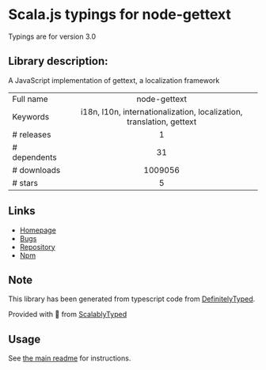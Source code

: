 
# Scala.js typings for node-gettext

Typings are for version 3.0

## Library description:
A JavaScript implementation of gettext, a localization framework

|                    |                 |
| ------------------ | :-------------: |
| Full name          | node-gettext |
| Keywords           | i18n, l10n, internationalization, localization, translation, gettext |
| # releases         | 1 |
| # dependents       | 31 |
| # downloads        | 1009056 |
| # stars            | 5 |

## Links
- [Homepage](http://github.com/alexanderwallin/node-gettext)
- [Bugs](https://github.com/alexanderwallin/node-gettext/issues)
- [Repository](https://github.com/alexanderwallin/node-gettext)
- [Npm](https://www.npmjs.com/package/node-gettext)
    


## Note
This library has been generated from typescript code from [DefinitelyTyped](https://definitelytyped.org).

Provided with :purple_heart: from [ScalablyTyped](https://github.com/oyvindberg/ScalablyTyped)

## Usage
See [the main readme](../../readme.md) for instructions.


